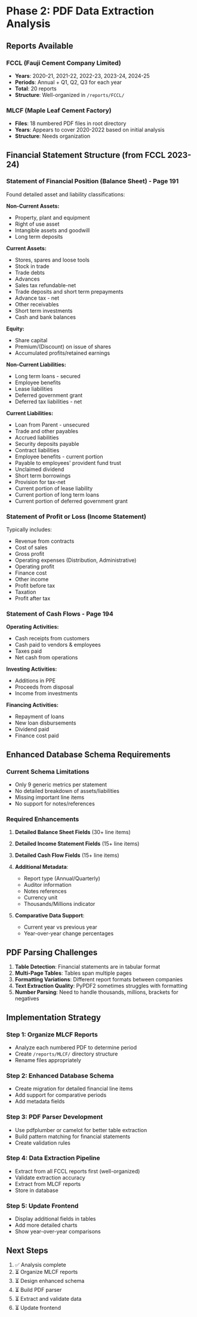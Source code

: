 # Phase 2: PDF Data Extraction Analysis

## Reports Available

### FCCL (Fauji Cement Company Limited)
- **Years**: 2020-21, 2021-22, 2022-23, 2023-24, 2024-25
- **Periods**: Annual + Q1, Q2, Q3 for each year
- **Total**: 20 reports
- **Structure**: Well-organized in `/reports/FCCL/`

### MLCF (Maple Leaf Cement Factory)
- **Files**: 18 numbered PDF files in root directory
- **Years**: Appears to cover 2020-2022 based on initial analysis
- **Structure**: Needs organization

## Financial Statement Structure (from FCCL 2023-24)

### Statement of Financial Position (Balance Sheet) - Page 191
Found detailed asset and liability classifications:

**Non-Current Assets:**
- Property, plant and equipment
- Right of use asset
- Intangible assets and goodwill
- Long term deposits

**Current Assets:**
- Stores, spares and loose tools
- Stock in trade
- Trade debts
- Advances
- Sales tax refundable-net
- Trade deposits and short term prepayments
- Advance tax - net
- Other receivables
- Short term investments
- Cash and bank balances

**Equity:**
- Share capital
- Premium/(Discount) on issue of shares
- Accumulated profits/retained earnings

**Non-Current Liabilities:**
- Long term loans - secured
- Employee benefits
- Lease liabilities
- Deferred government grant
- Deferred tax liabilities - net

**Current Liabilities:**
- Loan from Parent - unsecured
- Trade and other payables
- Accrued liabilities
- Security deposits payable
- Contract liabilities
- Employee benefits - current portion
- Payable to employees' provident fund trust
- Unclaimed dividend
- Short term borrowings
- Provision for tax-net
- Current portion of lease liability
- Current portion of long term loans
- Current portion of deferred government grant

### Statement of Profit or Loss (Income Statement)
Typically includes:
- Revenue from contracts
- Cost of sales
- Gross profit
- Operating expenses (Distribution, Administrative)
- Operating profit
- Finance cost
- Other income
- Profit before tax
- Taxation
- Profit after tax

### Statement of Cash Flows - Page 194
**Operating Activities:**
- Cash receipts from customers
- Cash paid to vendors & employees
- Taxes paid
- Net cash from operations

**Investing Activities:**
- Additions in PPE
- Proceeds from disposal
- Income from investments

**Financing Activities:**
- Repayment of loans
- New loan disbursements
- Dividend paid
- Finance cost paid

## Enhanced Database Schema Requirements

### Current Schema Limitations
- Only 9 generic metrics per statement
- No detailed breakdown of assets/liabilities
- Missing important line items
- No support for notes/references

### Required Enhancements

1. **Detailed Balance Sheet Fields** (30+ line items)
2. **Detailed Income Statement Fields** (15+ line items)
3. **Detailed Cash Flow Fields** (15+ line items)
4. **Additional Metadata**:
   - Report type (Annual/Quarterly)
   - Auditor information
   - Notes references
   - Currency unit
   - Thousands/Millions indicator

5. **Comparative Data Support**:
   - Current year vs previous year
   - Year-over-year change percentages

## PDF Parsing Challenges

1. **Table Detection**: Financial statements are in tabular format
2. **Multi-Page Tables**: Tables span multiple pages
3. **Formatting Variations**: Different report formats between companies
4. **Text Extraction Quality**: PyPDF2 sometimes struggles with formatting
5. **Number Parsing**: Need to handle thousands, millions, brackets for negatives

## Implementation Strategy

### Step 1: Organize MLCF Reports
- Analyze each numbered PDF to determine period
- Create `/reports/MLCF/` directory structure
- Rename files appropriately

### Step 2: Enhanced Database Schema
- Create migration for detailed financial line items
- Add support for comparative periods
- Add metadata fields

### Step 3: PDF Parser Development
- Use pdfplumber or camelot for better table extraction
- Build pattern matching for financial statements
- Create validation rules

### Step 4: Data Extraction Pipeline
- Extract from all FCCL reports first (well-organized)
- Validate extraction accuracy
- Extract from MLCF reports
- Store in database

### Step 5: Update Frontend
- Display additional fields in tables
- Add more detailed charts
- Show year-over-year comparisons

## Next Steps

1. ✅ Analysis complete
2. ⏳ Organize MLCF reports
3. ⏳ Design enhanced schema
4. ⏳ Build PDF parser
5. ⏳ Extract and validate data
6. ⏳ Update frontend

